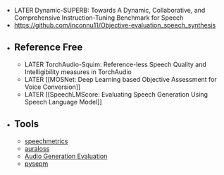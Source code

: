 - LATER Dynamic-SUPERB: Towards A Dynamic, Collaborative, and Comprehensive Instruction-Tuning Benchmark for Speech
- https://github.com/inconnu11/Objective-evaluation_speech_synthesis
- ## Reference Free
	- LATER TorchAudio-Squim: Reference-less Speech Quality and Intelligibility measures in TorchAudio
	- LATER [[MOSNet: Deep Learning based Objective Assessment for Voice Conversion]]
	- LATER [[SpeechLMScore: Evaluating Speech Generation Using Speech Language Model]]
- ## Tools
	- [speechmetrics](https://github.com/aliutkus/speechmetrics)
	- [auraloss](https://github.com/csteinmetz1/auraloss)
	- [Audio Generation Evaluation](https://github.com/haoheliu/audioldm_eval)
	- [pysepm](https://github.com/schmiph2/pysepm)